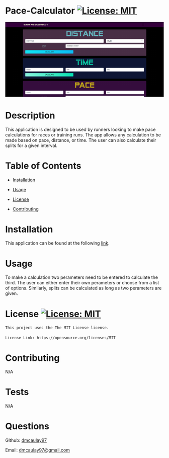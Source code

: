 # Pace-Calculator [![License: MIT](https://img.shields.io/badge/License-MIT-yellow.svg)](https://opensource.org/licenses/MIT)
  ![img](./Assets/pace.PNG)
# Description
This application is designed to be used by runners looking to make pace calculations for races or training runs. The app allows any calculation to be made based on pace, distance, or time. The user can also calculate their splits for a given interval.

# Table of Contents
- [Installation](#installation)

- [Usage](#usage)

- [License](#license)

- [Contributing](#contributing)

# Installation
This application can be found at the following [link](https://dmcaulay97.github.io/Pace-calculator/).

# Usage
To make a calculation two perameters need to be entered to calculate the third. The user can either enter their own perameters or choose from a list of options. Similarly, splits can be calculated as long as two perameters are given.

# License [![License: MIT](https://img.shields.io/badge/License-MIT-yellow.svg)](https://opensource.org/licenses/MIT)
    This project uses the The MIT License license.
    
    License Link: https://opensource.org/licenses/MIT

# Contributing
N/A

# Tests
N/A

# Questions
Github: [dmcaulay97](https://github.com/dmcaulay97)

Email: dmcaulay97@gmail.com
  